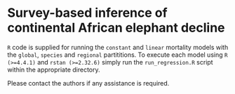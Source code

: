 # Survey-based inference of continental African elephant decline

`R` code is supplied for running the `constant` and `linear` mortality models with the `global`, `species` and `regional` partititions. To execute each model using `R (>=4.4.1)` and `rstan (>=2.32.6)` simply run the `run_regression.R` script within the appropriate directory. 

Please contact the authors if any assistance is required.
